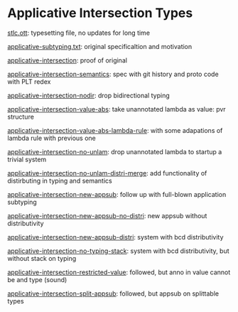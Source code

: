 # Applicative Intersection Types

[stlc.ott](stlc.ott): typesetting file, no updates for long time

[applicative-subtyping.txt](applicative-subtyping.txt): original specificaltion and motivation

[applicative-intersection](applicative-intersection): proof of original

[applicative-intersection-semantics](https://github.com/juniorxxue/applicative-intersection-semantics): spec with git history and proto code with PLT redex

[applicative-intersection-nodir](applicative-intersection-nodir): drop bidirectional typing

[applicative-intersection-value-abs](applicative-intersection-value-abs): take unannotated lambda as value: pvr structure

[applicative-intersection-value-abs-lambda-rule](applicative-intersection-value-abs-lambda-rule): with some adapations of lambda rule with previous one

[applicative-intersection-no-unlam](applicative-intersection-no-unlam): drop unannotated lambda to startup a trivial system

[applicative-intersection-no-unlam-distri-merge](applicative-intersection-no-unlam-distri-merge): add functionality of distirbuting in typing and semantics

[applicative-intersection-new-appsub](applicative-intersection-new-appsub): follow up with full-blown application subtyping

[applicative-intersection-new-appsub-no-distri](applicative-intersection-new-appsub-no-distri): new appsub without distributivity

[applicative-intersection-new-appsub-distri](applicative-intersection-new-appsub-distri): system with bcd distributivity

[applicative-intersection-no-typing-stack](applicative-intersection-no-typing-stack): system with bcd distributivity, but without stack on typing

[applicative-intersection-restricted-value](applicative-intersection-restricted-value): followed, but anno in value cannot be and type (sound)

[applicative-intersection-split-appsub](applicative-intersection-split-appsub): followed, but appsub on splittable types
